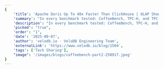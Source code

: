 ```yaml
---
{
    'title': 'Apache Doris Up To 40x Faster Than ClickHouse | OLAP Showdown Part 2',
    'summary': "In every benchmark tested: CoffeeBench, TPC-H, and TPC-DS, Apache Doris consistently pulled ahead, establishing clear dominance over both ClickHouse v25.8 on-premises and ClickHouse Cloud.",
    'description': "In every benchmark tested: CoffeeBench, TPC-H, and TPC-DS, Apache Doris consistently pulled ahead, establishing clear dominance over both ClickHouse v25.8 on-premises and ClickHouse Cloud.",
    'picked': "true",
    'order': "1",
    'date': '2025-09-07',
    'author': 'velodb.io · VeloDB Engineering Team',
    'externalLink': 'https://www.velodb.io/blog/1504',
    'tags': ['Tech Sharing'],
    "image": '/images/blogs/coffeebench-part2-250917.jpeg'
}
---
```

